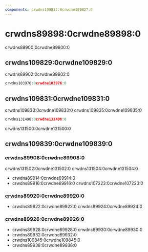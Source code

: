 ```yaml
---
components: crwdns109827:0crwdne109827:0
---
```


# crwdns89898:0crwdne89898:0

<p class="description">crwdns89900:0crwdne89900:0</p>

## crwdns109829:0crwdne109829:0

crwdns89902:0crwdne89902:0

```jsx
crwdns103976:0crwdne103976:0
```

## crwdns109831:0crwdne109831:0

crwdns109833:0crwdne109833:0 crwdns109835:0crwdne109835:0

```jsx
crwdns131498:0crwdne131498:0
```

crwdns131500:0crwdne131500:0

## crwdns109839:0crwdne109839:0

### crwdns89908:0crwdne89908:0

crwdns131502:0crwdne131502:0 crwdns131504:0crwdne131504:0

- crwdns89914:0crwdne89914:0
- crwdns89916:0crwdne89916:0 crwdns107223:0crwdne107223:0

### crwdns89920:0crwdne89920:0

- crwdns89922:0crwdne89922:0 crwdns89924:0crwdne89924:0

### crwdns89926:0crwdne89926:0

- crwdns89928:0crwdne89928:0 crwdns89930:0crwdne89930:0
- crwdns89932:0crwdne89932:0
- crwdns109845:0crwdne109845:0
- crwdns89938:0crwdne89938:0